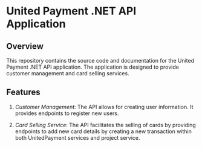 # United Payment .NET API Application

## Overview

This repository contains the source code and documentation for the United Payment .NET API application. The application is designed to provide customer management and card selling services.

## Features

1. *Customer Management*: The API allows for creating user information. It provides endpoints to register new users.

2. *Card Selling Service*: The API facilitates the selling of cards by providing endpoints to add new card details by creating a new transaction within both UnitedPayment services and project service.
